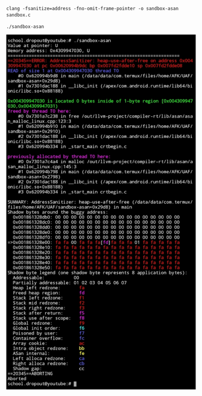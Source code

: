 ``
clang -fsanitize=address -fno-omit-frame-pointer -o sandbox-asan sandbox.c
``

``
./sandbox-asan
``

![Sandbox ASAN](https://raw.githubusercontent.com/schooldropout1337/analysis/main/sandbox-asan.jpg)
